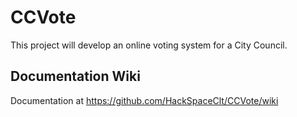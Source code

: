 CCVote
======

This project will develop an online voting system for a City Council.

Documentation Wiki
------------------
Documentation at https://github.com/HackSpaceClt/CCVote/wiki
